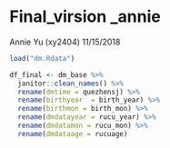 Final\_virsion \_annie
================
Annie Yu (xy2404)
11/15/2018

``` r
load("dm.Rdata")

df_final <- dm_base %>% 
  janitor::clean_names() %>% 
  rename(dmtime = quezhensj) %>% 
  rename(birthyear  = birth_year) %>% 
  rename(birthmon = birth_mon) %>% 
  rename(dmdatayear = rucu_year) %>% 
  rename(dmdatamon = rucu_mon) %>% 
  rename(dmdataage = rucuage)
```

